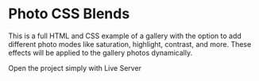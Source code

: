 # Photo CSS Blends

This is a full HTML and CSS example of a gallery with the option to add different photo modes like saturation, highlight, contrast, and more. These effects will be applied to the gallery photos dynamically.

Open the project simply with Live Server
